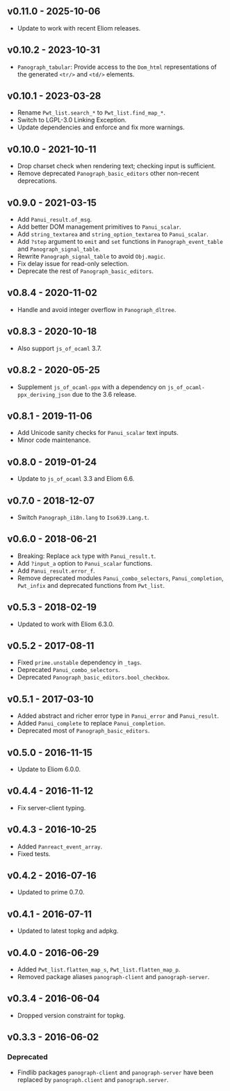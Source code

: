 ## v0.11.0 - 2025-10-06

  - Update to work with recent Eliom releases.

## v0.10.2 - 2023-10-31

  - `Panograph_tabular`: Provide access to the `Dom_html` representations of
    the generated `<tr/>` and `<td/>` elements.

## v0.10.1 - 2023-03-28

  - Rename `Pwt_list.search_*` to `Pwt_list.find_map_*`.
  - Switch to LGPL-3.0 Linking Exception.
  - Update dependencies and enforce and fix more warnings.

## v0.10.0 - 2021-10-11

- Drop charset check when rendering text; checking input is sufficient.
- Remove deprecated `Panograph_basic_editors` other non-recent deprecations.

## v0.9.0 - 2021-03-15

- Add `Panui_result.of_msg`.
- Add better DOM management primitives to `Panui_scalar`.
- Add `string_textarea` and `string_option_textarea` to `Panui_scalar`.
- Add `?step` argument to `emit` and `set` functions in
  `Panograph_event_table` and `Panograph_signal_table`.
- Rewrite `Panograph_signal_table` to avoid `Obj.magic`.
- Fix delay issue for read-only selection.
- Deprecate the rest of `Panograph_basic_editors`.

## v0.8.4 - 2020-11-02

- Handle and avoid integer overflow in `Panograph_dltree`.

## v0.8.3 - 2020-10-18

- Also support `js_of_ocaml` 3.7.

## v0.8.2 - 2020-05-25

- Supplement `js_of_ocaml-ppx` with a dependency on
  `js_of_ocaml-ppx_deriving_json` due to the 3.6 release.

## v0.8.1 - 2019-11-06

- Add Unicode sanity checks for `Panui_scalar` text inputs.
- Minor code maintenance.

## v0.8.0 - 2019-01-24

- Update to `js_of_ocaml` 3.3 and Eliom 6.6.

## v0.7.0 - 2018-12-07

- Switch `Panograph_i18n.lang` to `Iso639.Lang.t`.

## v0.6.0 - 2018-06-21

- Breaking: Replace `ack` type with `Panui_result.t`.
- Add `?input_a` option to `Panui_scalar` functions.
- Add `Panui_result.error_f`.
- Remove deprecated modules `Panui_combo_selectors`, `Panui_completion`,
  `Pwt_infix` and deprecated functions from `Pwt_list`.

## v0.5.3 - 2018-02-19

- Updated to work with Eliom 6.3.0.

## v0.5.2 - 2017-08-11

- Fixed `prime.unstable` dependency in `_tags`.
- Deprecated `Panui_combo_selectors`.
- Deprecated `Panograph_basic_editors.bool_checkbox`.

## v0.5.1 - 2017-03-10

- Added abstract and richer error type in `Panui_error` and `Panui_result`.
- Added `Panui_complete` to replace `Panui_completion`.
- Deprecated most of `Panograph_basic_editors`.

## v0.5.0 - 2016-11-15

- Update to Eliom 6.0.0.

## v0.4.4 - 2016-11-12

- Fix server-client typing.

## v0.4.3 - 2016-10-25

- Added `Panreact_event_array`.
- Fixed tests.

## v0.4.2 - 2016-07-16

- Updated to prime 0.7.0.

## v0.4.1 - 2016-07-11

- Updated to latest topkg and adpkg.

## v0.4.0 - 2016-06-29

- Added `Pwt_list.flatten_map_s`, `Pwt_list.flatten_map_p`.
- Removed package aliases `panograph-client` and `panograph-server`.

## v0.3.4 - 2016-06-04

- Dropped version constraint for topkg.

## v0.3.3 - 2016-06-02

### Deprecated
- Findlib packages `panograph-client` and `panograph-server` have been
  replaced by `panograph.client` and `panograph.server`.
